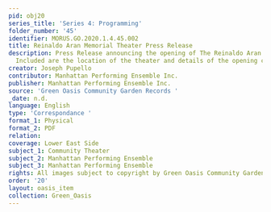 ```yaml
---
pid: obj20
series_title: 'Series 4: Programming'
folder_number: '45'
identifier: MORUS.GO.2020.1.4.45.002
title: Reinaldo Aran Memorial Theater Press Release
description: Press Release announcing the opening of The Reinaldo Aran Memorial Theater.
  Included are the location of the theater and details of the opening celebration
creator: Joseph Pupello
contributor: Manhattan Performing Ensemble Inc.
publisher: Manhattan Performing Ensemble Inc.
source: 'Green Oasis Community Garden Records '
_date: n.d.
language: English
type: 'Correspondance '
format_1: Physical
format_2: PDF
relation:
coverage: Lower East Side
subject_1: Community Theater
subject_2: Manhattan Performing Ensemble
subject_3: Manhattan Performing Ensemble
rights: All images subject to copyright by Green Oasis Community Garden, Inc.
order: '20'
layout: oasis_item
collection: Green_Oasis
---
```

